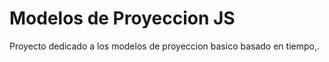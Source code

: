 # Modelos de Proyeccion JS
 Proyecto dedicado a los modelos de proyeccion basico basado en tiempo,.
